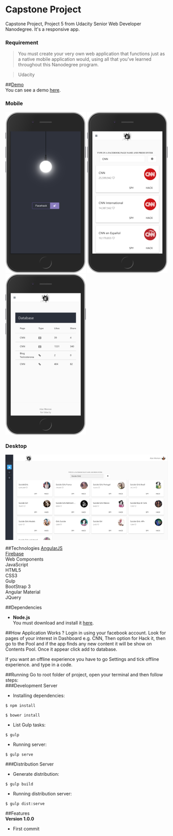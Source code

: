 # Capstone Project

Capstone Project, Project 5 from Udacity Senior Web Developer Nanodegree. It's a responsive app.  
### Requirement  
> You must create your very own web application that functions just as a native mobile application would, using all that you’ve learned throughout this Nanodegree program.

> Udacity

##[Demo](https://facehack-19ecb.firebaseapp.com/)  
You can see a demo [here](https://facehack-19ecb.firebaseapp.com/).  

### Mobile  
<img src="https://raw.githubusercontent.com/mortoni/facehack/master/app/images/mobile-1.png" width="250" height="500" /> <img src="https://raw.githubusercontent.com/mortoni/facehack/master/app/images/mobile-2.png" width="250" height="500" /> <img src="https://raw.githubusercontent.com/mortoni/facehack/master/app/images/mobile-3.png" width="250" height="500" />

### Desktop  
![image](https://raw.githubusercontent.com/mortoni/facehack/master/app/images/desktop.png)  

##Technologies
[AngularJS](https://angularjs.org/)  
[Firebase](https://www.firebase.com/)  
Web Components  
JavaScript  
HTML5  
CSS3  
Gulp  
BootStrap 3  
Angular Material  
JQuery  

##Dependencies
- **Node.js**  
You must download and install it [here](https://nodejs.org/en/).  

##How Application Works ?
Login in using your facebook account. Look for pages of your interest in Dashboard
 e.g. CNN, Then option for Hack it, then go to the Pool and if the app finds any new content
  it will be show on Contents Pool. Once it appear click add to database.

If you want an offline experience you have to go Settings and tick offline experience.
and type in a code.

##Running
Go to root folder of project, open your terminal and then follow steps:  
###Development Server  
- Installing dependencies:
```{r, engine='bash', count_lines}
$ npm install
```

```{r, engine='bash', count_lines}
$ bower install
```
- List Gulp tasks:  
```{r, engine='bash', count_lines}
$ gulp
```

- Running server:  
```{r, engine='bash', count_lines}
$ gulp serve
```
###Distribution Server  
- Generate distribution:  
```{r, engine='bash', count_lines}
$ gulp build
```

- Running distribution server:  
```{r, engine='bash', count_lines}
$ gulp dist:serve
```

##Features  
**Version 1.0.0**  
- First commit
